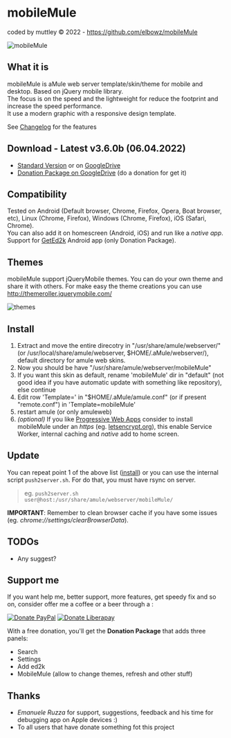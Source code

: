 mobileMule 
==========
coded by muttley © 2022 - https://github.com/elbowz/mobileMule

![mobileMule](http://i.imgur.com/JZByzIj.jpg)

What it is
----------
mobileMule is aMule web server template/skin/theme for mobile and desktop. Based on jQuery mobile library.  
The focus is on the speed and the lightweight for reduce the footprint and increase the speed performance.  
It use a modern graphic with a responsive design template.

See [Changelog](CHANGELOG.md) for the features

Download - Latest v3.6.0b (06.04.2022)
--------------------------------------
 * [Standard Version](https://github.com/elbowz/mobileMule/releases) or on [GoogleDrive](https://drive.google.com/folderview?id=0BzaXzhTPJkC7WFFIM09uYm4zSk0&usp=sharing#list)
 * [Donation Package on GoogleDrive](https://drive.google.com/folderview?id=0BzaXzhTPJkC7SnpOVG11OF9ITlE&usp=sharing) (do a donation for get it)

Compatibility
-------------
Tested on Android (Default browser, Chrome, Firefox, Opera, Boat browser, etc), Linux (Chrome, Firefox), Windows (Chrome, Firefox), iOS (Safari, Chrome).  
You can also add it on homescreen (Android, iOS) and run like a *native app*.  
Support for [GetEd2k](https://play.google.com/store/apps/details?id=org.anacletus.geted2k) Android app (only Donation Package).

Themes
------
mobileMule support jQueryMobile themes. You can do your own theme and share it with others. For make easy the theme creations you can use http://themeroller.jquerymobile.com/

![themes](http://i.imgur.com/AJQ2p0D.jpg)

Install
-------
1. Extract and move the entire direcotry in "/usr/share/amule/webserver/" (or /usr/local/share/amule/webserver, $HOME/.aMule/webserver/), default directory for amule web skins.
2. Now you should be have "/usr/share/amule/webserver/mobileMule"
3. If you want this skin as default, rename 'mobileMule' dir in "default" (not good idea if you have automatic update with something like repository), else continue 
4. Edit row 'Template=' in "$HOME/.aMule/amule.conf" (or if present "remote.conf") in 'Template=mobileMule'
5. restart amule (or only amuleweb)
6. *(optional)* If you like [Progressive Web Apps](https://developers.google.com/web/progressive-web-apps/) consider to install mobileMule under an *https* (eg. [letsencrypt.org](https://letsencrypt.org/)), this enable Service Worker, internal caching and *native* add to home screen.

Update
------
You can repeat point 1 of the above list ([install](#install)) or you can use the internal script ```push2server.sh```. For do that, you must have rsync on server.

> eg. ```push2server.sh user@host:/usr/share/amule/webserver/mobileMule/```

**IMPORTANT**: Remember to clean browser cache if you have some issues (eg. *chrome://settings/clearBrowserData*).

TODOs
-----
 * Any suggest? 

Support me
----------
If you want help me, better support, more features, get speedy fix and so on, consider offer me a coffee or a beer through a :

[![Donate PayPal](https://img.shields.io/badge/donate-paypal-green.svg?logo=paypal&style=for-the-badge)](https://www.paypal.me/EmanuelePalombo)
[![Donate Liberapay](https://img.shields.io/badge/donate-liberapay-green.svg?logo=liberapay&style=for-the-badge)](https://liberapay.com/Emanuele/donate)

With a free donation, you'll get the **Donation Package** that adds three panels:

* Search
* Settings
* Add ed2k
* MobileMule (allow to change themes, refresh and other stuff)

Thanks
------

* *Emanuele Ruzza* for support, suggestions, feedback and his time for debugging app on Apple devices :)
* To all users that have donate something fot this project 